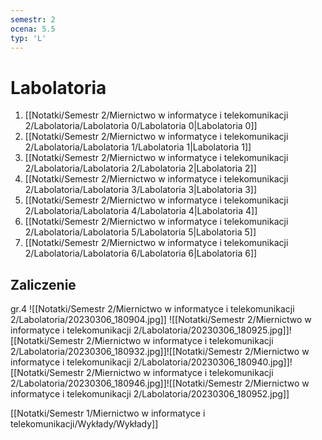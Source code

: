 ```yaml
---
semestr: 2
ocena: 5.5
typ: 'L'
---
```


# Labolatoria
1. [[Notatki/Semestr 2/Miernictwo w informatyce i telekomunikacji 2/Labolatoria/Labolatoria 0/Labolatoria 0|Labolatoria 0]]
2. [[Notatki/Semestr 2/Miernictwo w informatyce i telekomunikacji 2/Labolatoria/Labolatoria 1/Labolatoria 1|Labolatoria 1]]
3. [[Notatki/Semestr 2/Miernictwo w informatyce i telekomunikacji 2/Labolatoria/Labolatoria 2/Labolatoria 2|Labolatoria 2]]
4. [[Notatki/Semestr 2/Miernictwo w informatyce i telekomunikacji 2/Labolatoria/Labolatoria 3/Labolatoria 3|Labolatoria 3]]
5. [[Notatki/Semestr 2/Miernictwo w informatyce i telekomunikacji 2/Labolatoria/Labolatoria 4/Labolatoria 4|Labolatoria 4]]
6. [[Notatki/Semestr 2/Miernictwo w informatyce i telekomunikacji 2/Labolatoria/Labolatoria 5/Labolatoria 5|Labolatoria 5]]
7. [[Notatki/Semestr 2/Miernictwo w informatyce i telekomunikacji 2/Labolatoria/Labolatoria 6/Labolatoria 6|Labolatoria 6]]

## Zaliczenie

gr.4
![[Notatki/Semestr 2/Miernictwo w informatyce i telekomunikacji 2/Labolatoria/20230306_180904.jpg]]
![[Notatki/Semestr 2/Miernictwo w informatyce i telekomunikacji 2/Labolatoria/20230306_180925.jpg]]![[Notatki/Semestr 2/Miernictwo w informatyce i telekomunikacji 2/Labolatoria/20230306_180932.jpg]]![[Notatki/Semestr 2/Miernictwo w informatyce i telekomunikacji 2/Labolatoria/20230306_180940.jpg]]![[Notatki/Semestr 2/Miernictwo w informatyce i telekomunikacji 2/Labolatoria/20230306_180946.jpg]]![[Notatki/Semestr 2/Miernictwo w informatyce i telekomunikacji 2/Labolatoria/20230306_180952.jpg]]

[[Notatki/Semestr 1/Miernictwo w informatyce i telekomunikacji/Wykłady/Wykłady]]